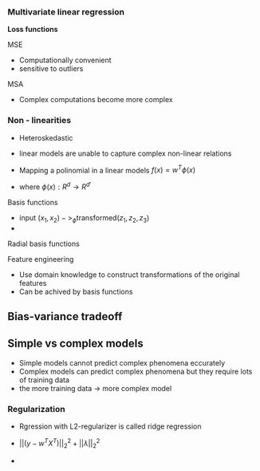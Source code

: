

### Multivariate linear regression



**Loss functions**

MSE
- Computationally convenient
- sensitive to outliers

MSA
- Complex computations become more complex


### Non - linearities
- Heteroskedastic
- linear models are unable to capture complex non-linear relations

- Mapping a polinomial in a linear models $f(x) = w^T\phi (x)$
- where $\phi (x): R^d \rightarrow R^{d'}$

Basis functions
- input $(x_1, x_2) ->_{\phi} \text{transformed}(z_1, z_2, z_3)$
- 
Radial basis functions

Feature engineering
- Use domain knowledge to construct transformations of the original features
- Can be achived by basis functions

## Bias-variance tradeoff



## Simple vs complex models
- Simple models cannot predict complex phenomena eccurately
- Complex models can predict complex phenomena but they require lots of training data
- the more training data -> more complex model

### Regularization
- Rgression with L2-regularizer is called ridge regression

- $||(y-w^TX^T)||^2_2 + ||\lambda||^2_2$ 
- 